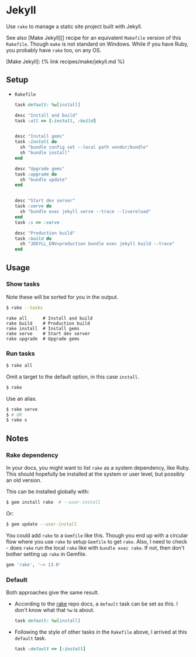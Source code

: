 # Jekyll

Use `rake` to manage a static site project built with Jekyll.

See also [Make Jekyll][] recipe for an equivalent `Makefile` version of this `Rakefile`. Though `make` is not standard on Windows. While if you have Ruby, you probably have `rake` too, on any OS.

[Make Jekyll]: {% link recipes/make/jekyll.md %}


## Setup

- `Rakefile`
    ```ruby
    task default: %w[install]

    desc "Install and build"
    task :all => [:install, :build]


    desc "Install gems"
    task :install do
      sh "bundle config set --local path vendor/bundle"
      sh "bundle install"
    end

    desc "Upgrade gems"
    task :upgrade do
      sh "bundle update"
    end


    desc "Start dev server"
    task :serve do
      sh "bundle exec jekyll serve --trace --livereload"
    end
    task :s => :serve

    desc "Production build"
    task :build do
      sh "JEKYLL_ENV=production bundle exec jekyll build --trace"
    end
    ```


## Usage

### Show tasks

Note these will be sorted for you in the output.

```sh
$ rake --tasks
```
```
rake all      # Install and build
rake build    # Production build
rake install  # Install gems
rake serve    # Start dev server
rake upgrade  # Upgrade gems
```

### Run tasks

```sh
$ rake all
```

Omit a target to the default option, in this case `install`.

```sh
$ rake
```

Use an alias.

```sh
$ rake serve
$ # OR
$ rake s
```


## Notes

### Rake dependency

In your docs, you might want to list `rake` as a system dependency, like Ruby. This should hopefully be installed at the system or user level, but possibly an old version.

This can be installed globally with:

```sh
$ gem install rake  # --user-install
```

Or:

```sh
$ gem update --user-install
```

You could add `rake` to a `Gemfile` like this. Though you end up with a circular flow where you use `rake` to setup `Gemfile` to get `rake`. Also, I need to check - does `rake` run the local `rake` like with `bundle exec rake`. If not, then don't bother setting up `rake` in Gemfile.

```ruby
gem 'rake', '~> 13.0'
```

### Default

Both approaches give the same result.

- According to the [rake](https://github.com/ruby/rake) repo docs, a `default` task can be set as this. I don't know what that `%w` is about.
    ```ruby
    task default: %w[install]
    ```
- Following the style of other tasks in the `Rakefile` above, I arrived at this `default` task.
    ```ruby
    task :default => [:install]
    ```
